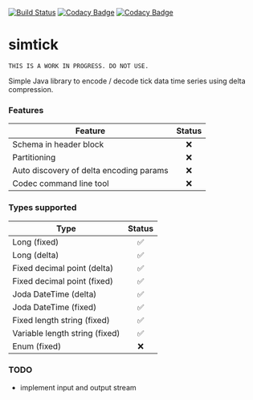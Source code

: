 [![Build Status](https://travis-ci.org/chimpler/simtick.svg?branch=master)](https://travis-ci.org/chimpler/simtick)
[![Codacy Badge](https://api.codacy.com/project/badge/grade/a3d06125f57243be8b9d399c607f575b)](https://www.codacy.com/app/francois-dangngoc/simtick)
[![Codacy Badge](https://api.codacy.com/project/badge/coverage/a3d06125f57243be8b9d399c607f575b)](https://www.codacy.com/app/francois-dangngoc/simtick)

simtick
=======

    THIS IS A WORK IN PROGRESS. DO NOT USE.

Simple Java library to encode / decode tick data time series using delta compression.

### Features

Feature                                 | Status
----------------------------------------| :----:
Schema in header block                  | :x:
Partitioning                            | :x:
Auto discovery of delta encoding params | :x:
Codec command line tool                 | :x:

### Types supported

Type                           | Status
-------------------------------| :----:
Long (fixed)                   | :white_check_mark:
Long (delta)                   | :white_check_mark:
Fixed decimal point (delta)    | :white_check_mark:
Fixed decimal point (fixed)    | :white_check_mark:
Joda DateTime (delta)          | :white_check_mark:
Joda DateTime (fixed)          | :white_check_mark:
Fixed length string (fixed)    | :white_check_mark:
Variable length string (fixed) | :white_check_mark:
Enum (fixed)                   | :x:

### TODO

- implement input and output stream

